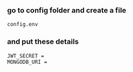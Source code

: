 

### go to config folder and create a file
```
config.env
```

### and put these details
```
JWT_SECRET =
MONGODB_URI =
```
